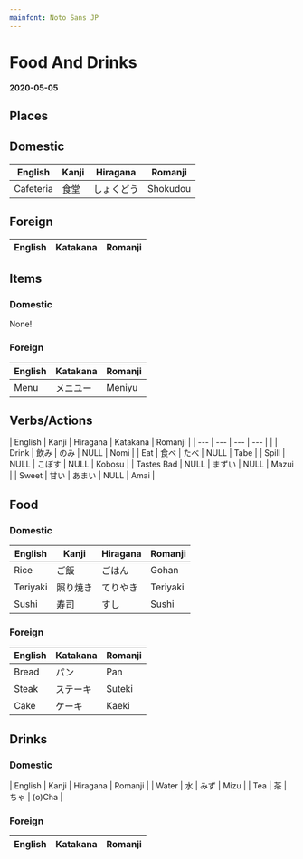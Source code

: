 ```yaml
---
mainfont: Noto Sans JP
---
```

# Food And Drinks
**2020-05-05**

## Places

## Domestic
| English   | Kanji | Hiragana   | Romanji  |
| ---       | ---   | ---        | ---      |
| Cafeteria | 食堂  | しょくどう | Shokudou |

## Foreign

| English   | Katakana | Romanji |
| ---       | ---      | ---     |

## Items

### Domestic

None!

### Foreign
| English | Katakana | Romanji |
| ---     | ---      | ---     |
| Menu    | メニユー | Meniyu  |

## Verbs/Actions
| English    | Kanji | Hiragana | Katakana | Romanji |
| ---        | ---   | ---      | ---      |         |
| Drink      | 飲み  | のみ     | NULL     | Nomi    |
| Eat        | 食べ  | たべ     | NULL     | Tabe    |
| Spill      | NULL  | こぼす   | NULL     | Kobosu  |
| Tastes Bad | NULL  | まずい   | NULL     | Mazui   |
| Sweet      | 甘い  | あまい   | NULL     | Amai    |


## Food

### Domestic
| English  | Kanji    | Hiragana | Romanji  |
| ---      | ---      | ---      | ---      |
| Rice     | ご飯     | ごはん   | Gohan    |
| Teriyaki | 照り焼き | てりやき | Teriyaki |
| Sushi    | 寿司     | すし     | Sushi    |

### Foreign
| English | Katakana | Romanji |
| ---     | ---      | ---     |
| Bread   | パン     | Pan     |
| Steak   | ステーキ | Suteki  |
| Cake    | ケーキ   | Kaeki   |


## Drinks

### Domestic
| English | Kanji | Hiragana | Romanji |
| Water   | 水    | みず     | Mizu   |
| Tea     | 茶    | ちゃ     | (o)Cha |

### Foreign
| English | Katakana | Romanji |
| ---     | ---      | ---     |
